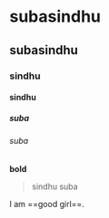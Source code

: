 # subasindhu
## subasindhu
### sindhu
#### sindhu
##### suba
###### suba
**bold**
> sindhu
> suba

I am ==good girl==.
